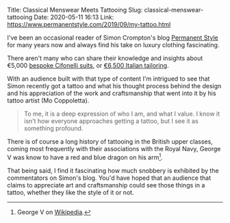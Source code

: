 Title: Classical Menswear Meets Tattooing
Slug: classical-menswear-tattooing
Date: 2020-05-11 16:13
Link: https://www.permanentstyle.com/2019/09/my-tattoo.html

I've been an occasional reader of Simon Crompton's blog [Permanent Style](https://www.permanentstyle.com/) for many years now and always find his take on luxury clothing fascinating.

There aren't many who can share their knowledge and insights about €5,000 [bespoke Cifonelli suits](https://www.permanentstyle.com/2013/12/cifonelli-navy-suit.html), or [€6,500 Italian tailoring](https://www.permanentstyle.com/2019/06/musella-dembech-cotton-suit-style-breakdown.html).

With an audience built with that type of content I'm intrigued to see that Simon recently got a tattoo and what his thought process behind the design and his appreciation of the work and craftsmanship that went into it by his tattoo artist (Mo Coppoletta).

> To me, it is a deep expression of who I am, and what I value. I know it isn’t how everyone approaches getting a tattoo, but I see it as something profound. 

There is of course a long history of tattooing in the British upper classes, coming most frequently with their associations with the Royal Navy, George V was know to have a red and blue dragon on his arm[^tattoo].

That being said, I find it fascinating how much snobbery is exhibited by the commentators on Simon's blog. You'd have hoped that an audience that claims to appreciate art and craftsmanship could see those things in a tattoo, whether they like the style of it or not.

[^tattoo]: George V on [Wikipedia](https://en.wikipedia.org/wiki/George_V).
